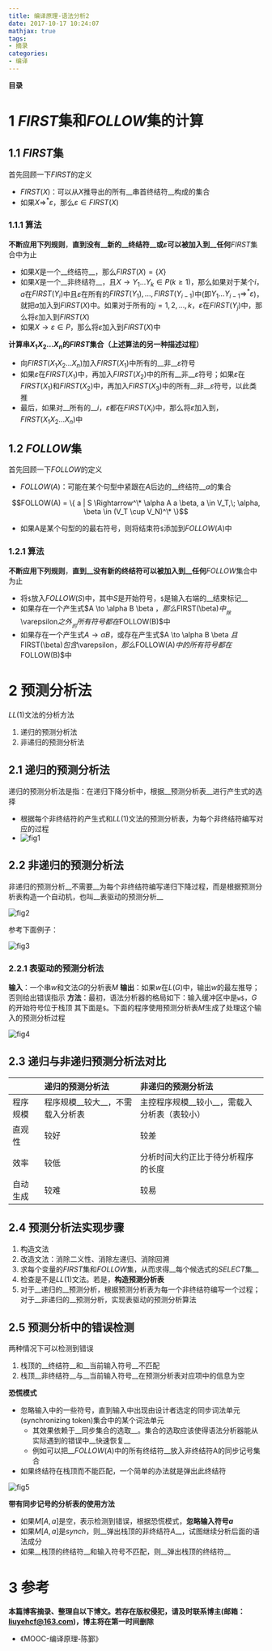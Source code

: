 ```yaml
---
title: 编译原理-语法分析2
date: 2017-10-17 10:24:07
mathjax: true
tags: 
- 摘录
categories: 
- 编译
---
```


__目录__

<!-- toc -->
<!--more-->

# 1 $FIRST$集和$FOLLOW$集的计算

## 1.1 $FIRST$集

首先回顾一下$FIRST$的定义

* $FIRST(X)$：可以从$X$推导出的所有__串首终结符__构成的集合
* 如果$X \Rightarrow^* \varepsilon$，那么$\varepsilon \in FIRST(X)$

### 1.1.1 算法

__不断应用下列规则__，__直到没有__新的__终结符__或$\varepsilon$可以被加入到__任何__$FIRST$集合中为止

* 如果$X$是一个__终结符__，那么$FIRST(X) = \{ X \}$
* 如果$X$是一个__非终结符__，且$X \to Y_1 ... Y_k \in P (k \ge 1)$，那么如果对于某个$i$，$a$在$FIRST(Y_i)$中且$\varepsilon$在所有的$FIRST(Y_1), ..., FIRST(Y_{i-1})$中(即$Y_1 ... Y_{i-1} \Rightarrow^* \varepsilon$)，就把$a$加入到$FIRST(X)$中。如果对于所有的$j = 1, 2, ..., k，\varepsilon$在$FIRST(Y_j)$中，那么将$\varepsilon$加入到$FIRST(X)$
* 如果$X \to \varepsilon \in P$，那么将$\varepsilon$加入到$FIRST(X)$中

__计算串$X_1 X_2 ... X_n$的$FIRST$集合（上述算法的另一种描述过程）__

* 向$FIRST(X_1 X_2 ... X_n)$加入$FIRST(X_1)$中所有的__非__$\varepsilon$符号
* 如果$\varepsilon$在$FIRST(X_1)$中，再加入$FIRST(X_2)$中的所有__非__$\varepsilon$符号；如果$\varepsilon$在$FIRST(X_1)$和$FIRST(X_2)$中，再加入$FIRST(X_3)$中的所有__非__$\varepsilon$符号，以此类推
* 最后，如果对__所有的__$i$，$\varepsilon$都在$FIRST(X_i)$中，那么将$\varepsilon$加入到，$FIRST(X_1 X_2 ... X_n)$中

## 1.2 $FOLLOW$集

首先回顾一下$FOLLOW$的定义

* $FOLLOW(A)$：可能在某个句型中紧跟在$A$后边的__终结符__$a$的集合

$$FOLLOW(A) = \{ a | S \Rightarrow^\* \alpha A a \beta, a \in V_T,\; \alpha, \beta \in (V_T \cup V_N)^\* \}$$

* 如果A是某个句型的的最右符号，则将结束符`$`添加到$FOLLOW(A)$中

### 1.2.1 算法

__不断应用下列规则__，__直到__没有新的终结符可以被加入到__任何__$FOLLOW$集合中为止

* 将`$`放入$FOLLOW(S)$中，其中$S$是开始符号，`$`是输入右端的__结束标记__
* 如果存在一个产生式$A \to \alpha B \beta $，那么$FIRST(\beta)$中__除$\varepsilon$之外__的所有符号都在$FOLLOW(B)$中
* 如果存在一个产生式$A \to \alpha B$，或存在产生式$A \to \alpha B \beta $且$FIRST(\beta)$包含$\varepsilon$，那么$FOLLOW(A)$中的所有符号都在$FOLLOW(B)$中

# 2 预测分析法

$LL(1)$文法的分析方法

1. 递归的预测分析法
1. 非递归的预测分析法

## 2.1 递归的预测分析法

递归的预测分析法是指：在递归下降分析中，根据__预测分析表__进行产生式的选择

* 根据每个非终结符的产生式和$LL(1)$文法的预测分析表，为每个非终结符编写对应的过程
* ![fig1](/images/编译原理-语法分析2/fig1.jpg)

## 2.2 非递归的预测分析法

非递归的预测分析__不需要__为每个非终结符编写递归下降过程，而是根据预测分析表构造一个自动机，也叫__表驱动的预测分析__

![fig2](/images/编译原理-语法分析2/fig2.jpg)

参考下面例子：

![fig3](/images/编译原理-语法分析2/fig3.jpg)

### 2.2.1 表驱动的预测分析法

__输入__：一个串$w$和文法$G$的分析表$M$
__输出__：如果$w$在$L(G)$中，输出$w$的最左推导；否则给出错误指示
__方法__：最初，语法分析器的格局如下：输入缓冲区中是`w$`，$G$的开始符号位于栈顶
其下面是`$`。下面的程序使用预测分析表$M$生成了处理这个输入的预测分析过程

![fig4](/images/编译原理-语法分析2/fig4.jpg)

## 2.3 递归与非递归预测分析法对比

|  | 递归的预测分析法 | 非递归的预测分析法 |
|:--|:--|:--|
| 程序规模 | 程序规模__较大__，不需载入分析表 | 主控程序规模__较小__，需载入分析表（表较小） |
| 直观性 | 较好 | 较差 |
| 效率 | 较低 | 分析时间大约正比于待分析程序的长度 |
| 自动生成 | 较难 | 较易 |

## 2.4 预测分析法实现步骤

1. 构造文法
1. 改造文法：消除二义性、消除左递归、消除回溯
1. 求每个变量的$FIRST$集和$FOLLOW$集，从而求得__每个候选式的$SELECT$集__
1. 检查是不是$LL(1)$文法。若是，__构造预测分析表__
1. 对于__递归的__预测分析，根据预测分析表为每一个非终结符编写一个过程；对于__非递归的__预测分析，实现表驱动的预测分析算法

## 2.5 预测分析中的错误检测

两种情况下可以检测到错误

1. 栈顶的__终结符__和__当前输入符号__不匹配
1. 栈顶__非终结符__与__当前输入符号__在预测分析表对应项中的信息为空

__恐慌模式__

* 忽略输入中的一些符号，直到输入中出现由设计者选定的同步词法单元(synchronizing token)集合中的某个词法单元
    * 其效果依赖于__同步集合的选取__。集合的选取应该使得语法分析器能从实际遇到的错误中__快速恢复__
    * 例如可以把__$FOLLOW(A)$中的所有终结符__放入非终结符A的同步记号集合
* 如果终结符在栈顶而不能匹配，一个简单的办法就是弹出此终结符

![fig5](/images/编译原理-语法分析2/fig5.jpg)

__带有同步记号的分析表的使用方法__

* 如果$M[A,a]$是空，表示检测到错误，根据恐慌模式，__忽略输入符号$a$__
* 如果$M[A,a]$是$synch$，则__弹出栈顶的非终结符$A$__，试图继续分析后面的语法成分
* 如果__栈顶的终结符__和输入符号不匹配，则__弹出栈顶的终结符__

# 3 参考

__本篇博客摘录、整理自以下博文。若存在版权侵犯，请及时联系博主(邮箱：liuyehcf@163.com)，博主将在第一时间删除__

* 《MOOC-编译原理-陈鄞》

